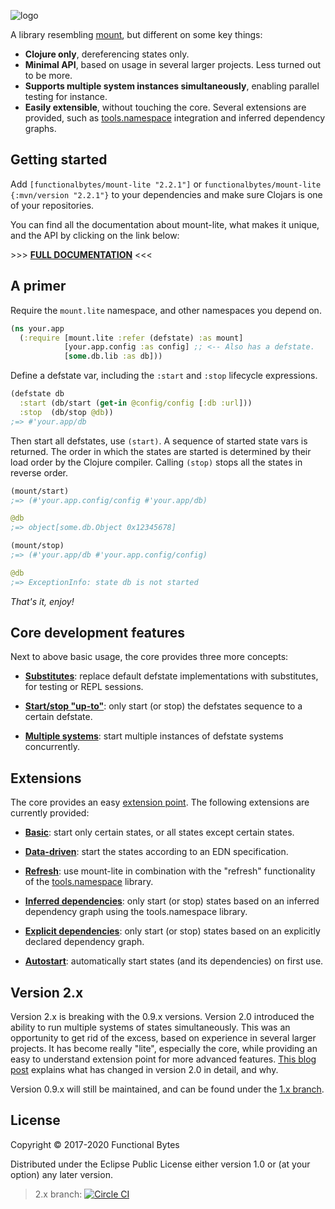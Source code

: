 ![logo](doc/logo.png)

A library resembling [mount](https://github.com/tolitius/mount), but different on some key things:

* **Clojure only**, dereferencing states only.
* **Minimal API**, based on usage in several larger projects. Less turned out to be more.
* **Supports multiple system instances simultaneously**, enabling parallel testing for instance.
* **Easily extensible**, without touching the core. Several extensions are provided, such as [tools.namespace](https://github.com/clojure/tools.namespace#reloading-code-usage) integration and inferred dependency graphs.

## Getting started

Add `[functionalbytes/mount-lite "2.2.1"]` or `functionalbytes/mount-lite {:mvn/version "2.2.1"}` to your dependencies and make sure Clojars is one of your repositories.

You can find all the documentation about mount-lite, what makes it unique, and the API by clicking on the link below:

&gt;>> [**FULL DOCUMENTATION**](https://cljdoc.org/d/functionalbytes/mount-lite/) <<<

## A primer

Require the `mount.lite` namespace, and other namespaces you depend on.

```clj
(ns your.app
  (:require [mount.lite :refer (defstate) :as mount]
            [your.app.config :as config] ;; <-- Also has a defstate.
            [some.db.lib :as db]))
```

Define a defstate var, including the `:start` and `:stop` lifecycle expressions.

```clj
(defstate db
  :start (db/start (get-in @config/config [:db :url]))
  :stop  (db/stop @db))
;=> #'your.app/db
```

Then start all defstates, use `(start)`.
A sequence of started state vars is returned.
The order in which the states are started is determined by their load order by the Clojure compiler.
Calling `(stop)` stops all the states in reverse order.

```clj
(mount/start)
;=> (#'your.app.config/config #'your.app/db)

@db
;=> object[some.db.Object 0x12345678]

(mount/stop)
;=> (#'your.app/db #'your.app.config/config)

@db
;=> ExceptionInfo: state db is not started
```

*That's it, enjoy!*

## Core development features

Next to above basic usage, the core provides three more concepts:

- **[Substitutes](https://cljdoc.org/d/functionalbytes/mount-lite/CURRENT/doc/substitutions)**: replace default defstate implementations with substitutes, for testing or REPL sessions.

- **[Start/stop "up-to"](https://cljdoc.org/d/functionalbytes/mount-lite/CURRENT/doc/start-up-to-stop-down-to)**: only start (or stop) the defstates sequence to a certain defstate.

- **[Multiple systems](https://cljdoc.org/d/functionalbytes/mount-lite/CURRENT/doc/multiple-systems-of-states)**: start multiple instances of defstate systems concurrently.

## Extensions

The core provides an easy [extension point](https://cljdoc.org/d/functionalbytes/mount-lite/CURRENT/doc/extension-point).
The following extensions are currently provided:

- **[Basic](https://cljdoc.org/d/functionalbytes/mount-lite/CURRENT/api/mount.extensions.basic)**: start only certain states, or all states except certain states.

- **[Data-driven](https://cljdoc.org/d/functionalbytes/mount-lite/CURRENT/api/mount.extensions.data-driven)**: start the states according to an EDN specification.

- **[Refresh](https://cljdoc.org/d/functionalbytes/mount-lite/CURRENT/api/mount.extensions.refresh)**: use mount-lite in combination with the "refresh" functionality of the [tools.namespace](https://github.com/clojure/tools.namespace#reloading-code-usage) library.

- **[Inferred dependencies](https://cljdoc.org/d/functionalbytes/mount-lite/CURRENT/api/mount.extensions.namespace-deps)**: only start (or stop) states based on an inferred dependency graph using the tools.namespace library.

- **[Explicit dependencies](https://cljdoc.org/d/functionalbytes/mount-lite/CURRENT/api/mount.extensions.explicit-deps)**: only start (or stop) states based on an explicitly declared dependency graph.

- **[Autostart](https://cljdoc.org/d/functionalbytes/mount-lite/CURRENT/api/mount.extensions.autostart)**: automatically start states (and its dependencies) on first use.

## Version 2.x

Version 2.x is breaking with the 0.9.x versions.
Version 2.0 introduced the ability to run multiple systems of states simultaneously.
This was an opportunity to get rid of the excess, based on experience in several larger projects.
It has become really "lite", especially the core, while providing an easy to understand extension point for more advanced features.
[This blog post](https://www.functionalbytes.nl/clojure/mount/mount-lite/2016/12/10/mount-lite-2.html) explains what has changed in version 2.0 in detail, and why.

Version 0.9.x will still be maintained, and can be found under the [1.x branch](https://github.com/aroemers/mount-lite/tree/1.x).

## License

Copyright © 2017-2020 Functional Bytes

Distributed under the Eclipse Public License either version 1.0 or (at
your option) any later version.

> 2.x branch: [![Circle CI](https://circleci.com/gh/aroemers/mount-lite/tree/2.x.svg?style=svg)](https://circleci.com/gh/aroemers/mount-lite/tree/2.x)
